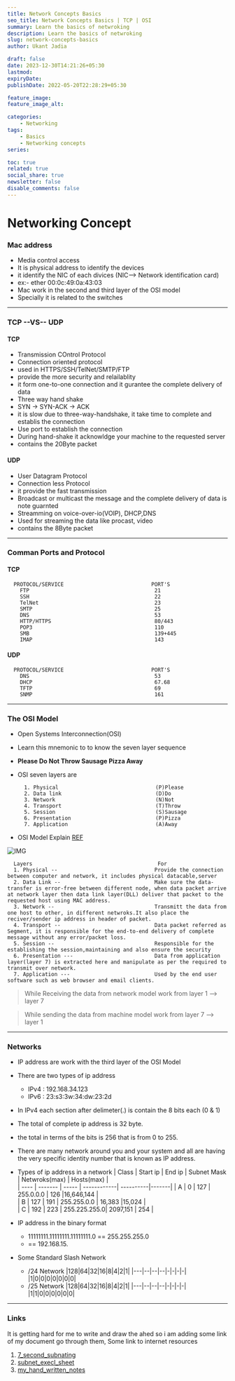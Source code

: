 ```yaml
---
title: Network Concepts Basics
seo_title: Network Concepts Basics | TCP | OSI
summary: Learn the basics of netwroking
description: Learn the basics of netwroking
slug: network-concepts-basics
author: Ukant Jadia

draft: false
date: 2023-12-30T14:21:26+05:30
lastmod: 
expiryDate: 
publishDate: 2022-05-20T22:28:29+05:30

feature_image: 
feature_image_alt: 

categories:
    - Networking
tags:
    - Basics
    - Networking concepts
series:

toc: true
related: true
social_share: true
newsletter: false
disable_comments: false
---
```




# Networking Concept

### Mac address

- Media control access
- It is physical address to identify the devices
- it identify the NIC of each divices (NIC--> Network identification card)
- ex:- ether 00:0c:49:0a:43:03
- Mac work in the second and third layer of the OSI model
- Specially it is related to the switches

---

### TCP --VS-- UDP

#### TCP

- Transmission COntrol Protocol
- Connection oriented protocol
- used in HTTPS/SSH/TelNet/SMTP/FTP
- provide the more security and relailablity
- it form one-to-one connection and it gurantee the complete delivery of data
- Three way hand shake
- SYN -> SYN-ACK -> ACK
- it is slow due to three-way-handshake, it take time to complete and establis the connection
- Use port to establish the connection
- During hand-shake it acknowldge your machine to the requested server
- contains the 20Byte packet

#### UDP

- User Datagram Protocol
- Connection less Protocol
- it provide the fast transmission
- Broadcast or multicast the message and the complete delivery of data is note guarnted
- Streamming on voice-over-io(VOIP), DHCP,DNS
- Used for streaming the data like procast, video
- contains the 8Byte packet

---

### Comman Ports and Protocol

#### TCP

      PROTOCOL/SERVICE                            PORT'S
        FTP                                        21
        SSH                                        22                                     
        TelNet                                     23
        SMTP                                       25
        DNS                                        53
        HTTP/HTTPS                                 80/443   
        POP3                                       110
        SMB                                        139+445
        IMAP                                       143

#### UDP

      PROTOCOL/SERVICE                            PORT'S
        DNS                                        53  
        DHCP                                       67.68
        TFTP                                       69
        SNMP                                       161
---

### The OSI Model

- Open Systems Interconnection(OSI)
- Learn this mnemonic to to know the seven layer sequence
- **Please Do Not Throw Sausage Pizza Away**
- OSI seven layers are

        1. Physical                               (P)Please
        2. Data link                              (D)Do
        3. Network                                (N)Not
        4. Transport                              (T)Throw
        5. Session                                (S)Sausage
        6. Presentation                           (P)Pizza
        7. Application                            (A)Away

- OSI Model Explain [REF](https://www.imperva.com/learn/application-security/osi-model/) 
 
 
![IMG](https://www.imperva.com/learn/wp-content/uploads/sites/13/2020/02/OSI-vs.-TCPIP-models.jpg.webp)

      Layers                                        For
      1. Physical --                               Provide the connection between computer and network, it includes physical datacable,server
      2. Data Link --                              Make sure the data-transfer is error-free between different node, when data packet arrive at network layer then data link layer(DLL) deliver that packet to the requested host using MAC address.
      3. Network --                                Transmitt the data from one host to other, in different netwroks.It also place the reciver/sender ip address in header of packet.
      4. Transport --                              Data packet referred as Segment, it is responsible for the end-to-end delivery of complete message without any error/packet loss.
      5. Session --                                Responsible for the establishing the session,maintaining and also ensure the security
      6. Presentation ---                          Data from application layer(layer 7) is extracted here and manipulate as per the required to transmit over network.
      7. Application ---                           Used by the end user software such as web browser and email clients.

> While Receiving the data from network model work from layer 1 --> layer 7

> While sending the data from machine model work from layer 7 --> layer 1

---

### Networks

- IP address are work with the third layer of the OSI Model
- There are two types of ip address
 	- IPv4 : 192.168.34.123
 	- IPv6 : 23:s3:3w:34:dw:23:2d
- In IPv4 each section after delimeter(.) is contain the 8 bits each (0 & 1)
- The total of complete ip address is 32 byte.
- the total in terms of the bits is 256 that is from 0 to 255.
- There are many network around you and your system and all are having the very specific identity number that is known as IP address.
- Types of ip address in a network
 | Class | Start ip | End ip | Subnet Mask | Netwroks(max)  | Hosts(max) |  
 | ---- | -------  | -----  | ------------| ----------|-------|
 |    A  |  0       |  127   | 255.0.0.0   | 126    |16,646,144 |  
  |   B | 127    |  191  | 255.255.0.0 |  16,383  |15,024 |  
 |   C | 192    | 223  | 255.225.255.0| 2097,151 | 254   |

- IP address in the binary format
 	-   11111111.11111111.11111111.0 == 255.255.255.0 
  -   == 192.168.15.
- Some Standard Slash Network
 	- /24 Network
  |128|64|32|16|8|4|2|1|
   |---|--|--|--|-|-|-|-|
   |1|0|0|0|0|0|0|0|
 	- /25 Network
  |128|64|32|16|8|4|2|1|
   |---|--|--|--|-|-|-|-|
   |1|1|0|0|0|0|0|0|

---

### Links 

It is getting hard for me to write and draw the ahed so i am adding some link of my document go through them, Some link to internet resources

1. [7_second_subnating](https://www.youtube.com/watch?v=ZxAwQB8TZsM)
2. [subnet_execl_sheet](https://drive.google.com/file/d/1ETKH31-E7G-7ntEOlWGZcDZWuukmeHFe/view)
3. [my_hand_written_notes](https://drive.google.com/file/d/1tl052Kxro6GOT15H0YfHaA9-fhV8xZRa/view?usp=drivesdk)
